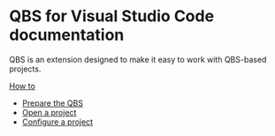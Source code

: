 # QBS for Visual Studio Code documentation

QBS is an extension designed to make it easy to work with QBS-based projects.

[How to](how-to.md)
* [Prepare the QBS](how-to.md#prepare-qbs)
* [Open a project](how-to.md#open-a-project)
* [Configure a project](how-to.md#configure-a-project)

